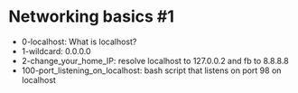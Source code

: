 # Networking basics #1

* 0-localhost: What is localhost?
* 1-wildcard: 0.0.0.0
* 2-change_your_home_IP: resolve localhost to 127.0.0.2 and fb to 8.8.8.8
* 100-port_listening_on_localhost: bash script that listens on port 98 on localhost
